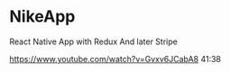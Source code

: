 # NikeApp
React Native App with Redux And later Stripe

https://www.youtube.com/watch?v=Gvxv6JCabA8
41:38
